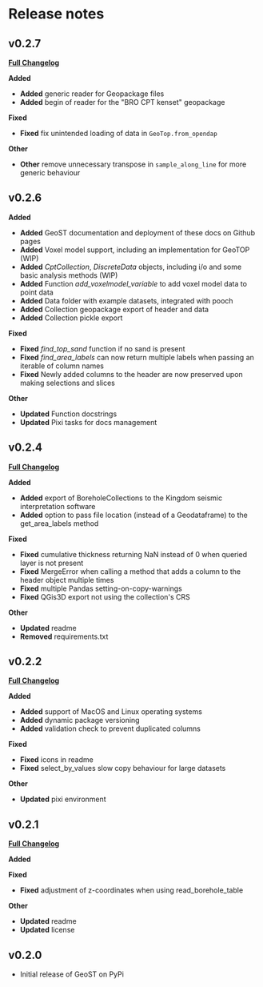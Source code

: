 # Release notes

## v0.2.7

[**Full Changelog**](https://github.com/Deltares-research/geost/compare/0.2.4...0.2.5)

**Added**
- **Added** generic reader for Geopackage files
- **Added** begin of reader for the "BRO CPT kenset" geopackage

**Fixed**
- **Fixed** fix unintended loading of data in `GeoTop.from_opendap`

**Other**
- **Other** remove unnecessary transpose in `sample_along_line` for more generic behaviour


## v0.2.6

**Added**
- **Added** GeoST documentation and deployment of these docs on Github pages
- **Added** Voxel model support, including an implementation for GeoTOP (WIP)
- **Added** *CptCollection*, *DiscreteData* objects, including i/o and some basic analysis methods (WIP)
- **Added** Function *add_voxelmodel_variable* to add voxel model data to point data
- **Added** Data folder with example datasets, integrated with pooch
- **Added** Collection geopackage export of header and data
- **Added** Collection pickle export


**Fixed**
* **Fixed** *find_top_sand* function if no sand is present
* **Fixed** *find_area_labels* can now return multiple labels when passing an iterable of column names
* **Fixed** Newly added columns to the header are now preserved upon making selections and slices

**Other**
- **Updated** Function docstrings
- **Updated** Pixi tasks for docs management


## v0.2.4

[**Full Changelog**](https://github.com/Deltares-research/geost/compare/0.2.2...0.2.4)

**Added**
- **Added** export of BoreholeCollections to the Kingdom seismic interpretation software
- **Added** option to pass file location (instead of a Geodataframe) to the get_area_labels method

**Fixed**
* **Fixed** cumulative thickness returning NaN instead of 0 when queried layer is not present
* **Fixed** MergeError when calling a method that adds a column to the header object multiple times
* **Fixed** multiple Pandas setting-on-copy-warnings
* **Fixed** QGis3D export not using the collection's CRS

**Other**
- **Updated** readme
- **Removed** requirements.txt

## v0.2.2

[**Full Changelog**](https://github.com/Deltares-research/geost/compare/0.2.1...0.2.2)

**Added**
- **Added** support of MacOS and Linux operating systems
- **Added** dynamic package versioning
- **Added** validation check to prevent duplicated columns

**Fixed**
- **Fixed** icons in readme
- **Fixed** select_by_values slow copy behaviour for large datasets

**Other**
- **Updated** pixi environment

## v0.2.1

[**Full Changelog**](https://github.com/Deltares-research/geost/compare/0.2.0...0.2.1)

**Added**

**Fixed**
- **Fixed** adjustment of z-coordinates when using read_borehole_table

**Other**
- **Updated** readme
- **Updated** license

## v0.2.0

- Initial release of GeoST on PyPi